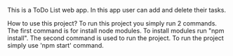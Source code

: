 This is a ToDo List web app. In this app user can add and delete their tasks.

How to use this project? To run this project you simply run 2 commands. The first command is for install node modules. To install modules run "npm install". The second command is used to run the project. To run the project simply use 'npm start' command.
